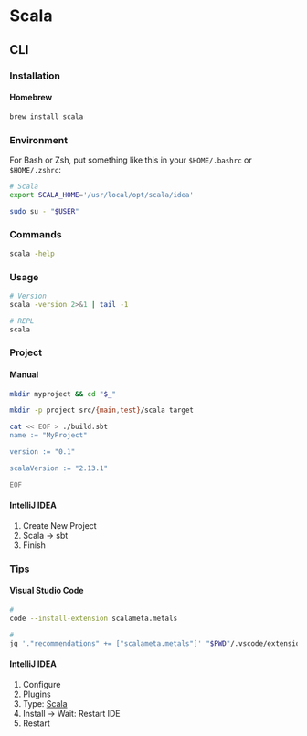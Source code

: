 # Scala

<!--
https://github.com/twitter/finatra
https://github.com/twitter/finagle

https://app.pluralsight.com/library/courses/scala-language-getting-started/table-of-contents
https://app.pluralsight.com/library/courses/scala-big-picture/table-of-contents
https://app.pluralsight.com/library/courses/scala-type-classes-parameterization/table-of-contents

https://linkedin.com/learning/scala-essential-training-for-data-science/welcome

https://linkedin.com/learning/scala-first-look/welcome
https://linkedin.com/learning/scala-essential-training/welcome-to-scala-essential-training
https://linkedin.com/learning/learning-jvm-languages-jvm-java-scala/course-overview

https://github.com/niqdev/kafka-scala-examples

https://github.com/gospeak-io/gospeak

https://www.amazon.com.br/Programming-Scala-Comprehensive-Step-Step-ebook/dp/B01EX49FOU/ref=sr_1_2?keywords=Programming-Scala-Comprehensive-Step-Step-ebook&qid=1578012529&sr=8-2
https://www.casadocodigo.com.br/products/livro-scala?_pos=1&_sid=d48c3bd32&_ss=r
-->

## CLI

### Installation

#### Homebrew

```sh
brew install scala
```

### Environment

For Bash or Zsh, put something like this in your `$HOME/.bashrc` or `$HOME/.zshrc`:

```sh
# Scala
export SCALA_HOME='/usr/local/opt/scala/idea'
```

```sh
sudo su - "$USER"
```

### Commands

```sh
scala -help
```

### Usage

```sh
# Version
scala -version 2>&1 | tail -1

# REPL
scala
```

### Project

#### Manual

```sh
mkdir myproject && cd "$_"

mkdir -p project src/{main,test}/scala target

cat << EOF > ./build.sbt
name := "MyProject"

version := "0.1"

scalaVersion := "2.13.1"

EOF
```

#### IntelliJ IDEA

1. Create New Project
2. Scala -> sbt
3. Finish

### Tips

#### Visual Studio Code

```sh
#
code --install-extension scalameta.metals

#
jq '."recommendations" += ["scalameta.metals"]' "$PWD"/.vscode/extensions.json | sponge "$PWD"/.vscode/extensions.json
```

#### IntelliJ IDEA

1. Configure
2. Plugins
3. Type: [Scala](https://plugins.jetbrains.com/plugin/1347-scala/)
4. Install -> Wait: Restart IDE
5. Restart
